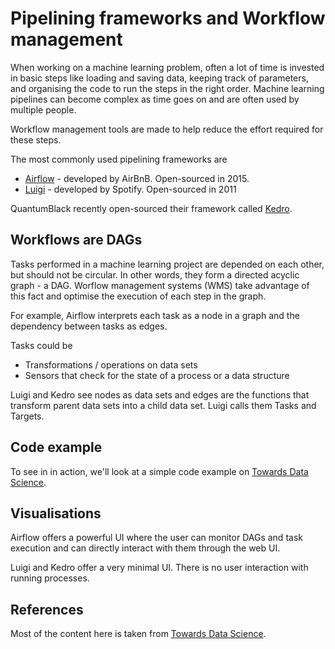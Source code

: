 # Pipelining frameworks and Workflow management

When working on a machine learning problem, often a lot of time is invested in basic steps
like loading and saving data, keeping track of parameters, and organising the code
to run the steps in the right order.
Machine learning pipelines can become complex as time goes on and are often used by multiple people.

Workflow management tools are made to help reduce the effort required for these steps.

The most commonly used pipelining frameworks are

- [Airflow](https://airflow.apache.org/) - developed by AirBnB. Open-sourced in 2015.
- [Luigi](https://github.com/spotify/luigi) - developed by Spotify. Open-sourced in 2011

QuantumBlack recently open-sourced their framework called [Kedro](https://pypi.org/project/kedro/).

## Workflows are DAGs

Tasks performed in a machine learning project are depended on each other, but should not be circular.
In other words, they form a directed acyclic graph - a DAG.
Worflow management systems (WMS) take advantage of this fact and optimise the execution of each step in the graph.

For example,
Airflow interprets each task as a node in a graph and the dependency between tasks as edges.

Tasks could be
- Transformations / operations on data sets
- Sensors that check for the state of a process or a data structure

Luigi and Kedro see nodes as data sets and edges are the functions that transform parent 
data sets into a child data set.
Luigi calls them Tasks and Targets.

## Code example

To see in in action, we'll look at a simple code example on 
[Towards Data Science](https://towardsdatascience.com/data-pipelines-luigi-airflow-everything-you-need-to-know-18dc741449b7).


## Visualisations

Airflow offers a powerful UI where the user can monitor DAGs and task execution and can 
directly interact with them through the web UI.

Luigi and Kedro offer a very minimal UI. There is no user interaction with running processes.

## References

Most of the content here is taken from 
[Towards Data Science](https://towardsdatascience.com/data-pipelines-luigi-airflow-everything-you-need-to-know-18dc741449b7).

